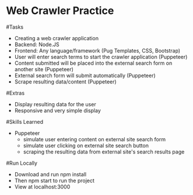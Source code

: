 # Web Crawler Practice


#Tasks
- Creating a web crawler application
- Backend: Node.JS
- Frontend: Any language/framework (Pug Templates, CSS, Bootstrap)
- User will enter search terms to start the crawler application (Puppeteer)
- Content submitted will be placed into the external search form on another site (Puppeteer)
- External search form will submit automatically (Puppeteer)
- Scrape resulting data/content (Puppeteer)


#Extras
- Display resulting data for the user
- Responsive and very simple display

#Skills Learned
- Puppeteer
    - simulate user entering content on external site search form
    - simulate user clicking on external site search button
    - scraping the resulting data from external site's search results page


#Run Locally
- Download and run npm install
- Then npm start to run the project
- View at localhost:3000
